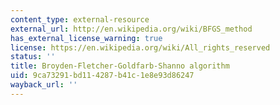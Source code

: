 ```yaml
---
content_type: external-resource
external_url: http://en.wikipedia.org/wiki/BFGS_method
has_external_license_warning: true
license: https://en.wikipedia.org/wiki/All_rights_reserved
status: ''
title: Broyden-Fletcher-Goldfarb-Shanno algorithm
uid: 9ca73291-bd11-4287-b41c-1e8e93d86247
wayback_url: ''
---
```


